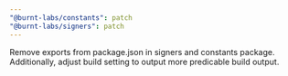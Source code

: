 ```yaml
---
"@burnt-labs/constants": patch
"@burnt-labs/signers": patch
---
```


Remove exports from package.json in signers and constants package. Additionally, adjust build setting to output more predicable build output.
